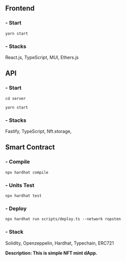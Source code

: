 ## Frontend

### - Start

`yarn start`

### - Stacks

React.js, TypeScript, MUI, Ethers.js

## API

### - Start

`cd server`

`yarn start`

### - Stacks

Fastify, TypeScript, Nft.storage, 

## Smart Contract

### - Compile

`npx hardhat compile`

### - Units Test

`npx hardhat test`

### - Deploy

`npx hardhat run scripts/deploy.ts --network ropsten`

### - Stack

Solidity, Openzeppelin, Hardhat, Typechain, ERC721


**Description: This is simple NFT mint dApp.**